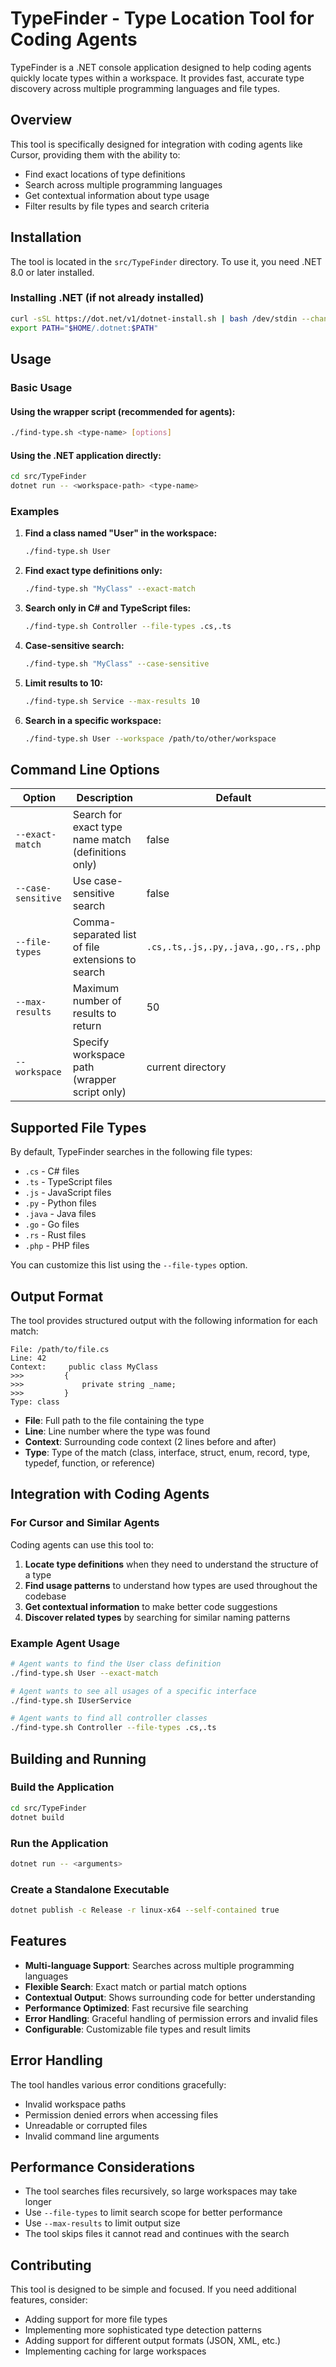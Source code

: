 # TypeFinder - Type Location Tool for Coding Agents

TypeFinder is a .NET console application designed to help coding agents quickly locate types within a workspace. It provides fast, accurate type discovery across multiple programming languages and file types.

## Overview

This tool is specifically designed for integration with coding agents like Cursor, providing them with the ability to:
- Find exact locations of type definitions
- Search across multiple programming languages
- Get contextual information about type usage
- Filter results by file types and search criteria

## Installation

The tool is located in the `src/TypeFinder` directory. To use it, you need .NET 8.0 or later installed.

### Installing .NET (if not already installed)

```bash
curl -sSL https://dot.net/v1/dotnet-install.sh | bash /dev/stdin --channel LTS
export PATH="$HOME/.dotnet:$PATH"
```

## Usage

### Basic Usage

#### Using the wrapper script (recommended for agents):
```bash
./find-type.sh <type-name> [options]
```

#### Using the .NET application directly:
```bash
cd src/TypeFinder
dotnet run -- <workspace-path> <type-name>
```

### Examples

1. **Find a class named "User" in the workspace:**
   ```bash
   ./find-type.sh User
   ```

2. **Find exact type definitions only:**
   ```bash
   ./find-type.sh "MyClass" --exact-match
   ```

3. **Search only in C# and TypeScript files:**
   ```bash
   ./find-type.sh Controller --file-types .cs,.ts
   ```

4. **Case-sensitive search:**
   ```bash
   ./find-type.sh "MyClass" --case-sensitive
   ```

5. **Limit results to 10:**
   ```bash
   ./find-type.sh Service --max-results 10
   ```

6. **Search in a specific workspace:**
   ```bash
   ./find-type.sh User --workspace /path/to/other/workspace
   ```

## Command Line Options

| Option | Description | Default |
|--------|-------------|---------|
| `--exact-match` | Search for exact type name match (definitions only) | false |
| `--case-sensitive` | Use case-sensitive search | false |
| `--file-types` | Comma-separated list of file extensions to search | `.cs,.ts,.js,.py,.java,.go,.rs,.php` |
| `--max-results` | Maximum number of results to return | 50 |
| `--workspace` | Specify workspace path (wrapper script only) | current directory |

## Supported File Types

By default, TypeFinder searches in the following file types:
- `.cs` - C# files
- `.ts` - TypeScript files
- `.js` - JavaScript files
- `.py` - Python files
- `.java` - Java files
- `.go` - Go files
- `.rs` - Rust files
- `.php` - PHP files

You can customize this list using the `--file-types` option.

## Output Format

The tool provides structured output with the following information for each match:

```
File: /path/to/file.cs
Line: 42
Context:     public class MyClass
>>>         {
>>>             private string _name;
>>>         }
Type: class
```

- **File**: Full path to the file containing the type
- **Line**: Line number where the type was found
- **Context**: Surrounding code context (2 lines before and after)
- **Type**: Type of the match (class, interface, struct, enum, record, type, typedef, function, or reference)

## Integration with Coding Agents

### For Cursor and Similar Agents

Coding agents can use this tool to:

1. **Locate type definitions** when they need to understand the structure of a type
2. **Find usage patterns** to understand how types are used throughout the codebase
3. **Get contextual information** to make better code suggestions
4. **Discover related types** by searching for similar naming patterns

### Example Agent Usage

```bash
# Agent wants to find the User class definition
./find-type.sh User --exact-match

# Agent wants to see all usages of a specific interface
./find-type.sh IUserService

# Agent wants to find all controller classes
./find-type.sh Controller --file-types .cs,.ts
```

## Building and Running

### Build the Application
```bash
cd src/TypeFinder
dotnet build
```

### Run the Application
```bash
dotnet run -- <arguments>
```

### Create a Standalone Executable
```bash
dotnet publish -c Release -r linux-x64 --self-contained true
```

## Features

- **Multi-language Support**: Searches across multiple programming languages
- **Flexible Search**: Exact match or partial match options
- **Contextual Output**: Shows surrounding code for better understanding
- **Performance Optimized**: Fast recursive file searching
- **Error Handling**: Graceful handling of permission errors and invalid files
- **Configurable**: Customizable file types and result limits

## Error Handling

The tool handles various error conditions gracefully:
- Invalid workspace paths
- Permission denied errors when accessing files
- Unreadable or corrupted files
- Invalid command line arguments

## Performance Considerations

- The tool searches files recursively, so large workspaces may take longer
- Use `--file-types` to limit search scope for better performance
- Use `--max-results` to limit output size
- The tool skips files it cannot read and continues with the search

## Contributing

This tool is designed to be simple and focused. If you need additional features, consider:
- Adding support for more file types
- Implementing more sophisticated type detection patterns
- Adding support for different output formats (JSON, XML, etc.)
- Implementing caching for large workspaces